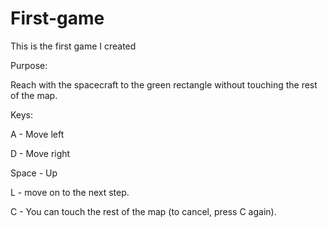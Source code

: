 # First-game
This is the first game I created

Purpose:

  Reach with the spacecraft to the green rectangle without touching the rest of the map.

Keys:

  A - Move left
	
  D - Move right
  
  Space - Up
  
  L - move on to the next step.
  
  C - You can touch the rest of the map (to cancel, press C again).
